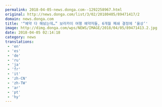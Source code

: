 ```yaml
---
permalink: 2018-04-05-news.donga.com--1292258967.html
original: http://news.donga.com/list/3/02/20180405/89471417/2
domain: news.donga.com
title: '“예약 다 해놨는데…” 보라카이 여행 예약자들, 6개월 폐쇄 결정에 ‘울상’'
image: http://dimg.donga.com/wps/NEWS/IMAGE/2018/04/05/89471413.2.jpg
date: 2018-04-05 02:14:18
category: news
translations: 
 - 'en'
 - 'es'
 - 'de'
 - 'ru'
 - 'ja'
 - 'fr'
 - 'it'
 - 'zh-CN'
 - 'zh-TW'
 - 'ar'
 - 'pt'
 - 'hy'
---
```


